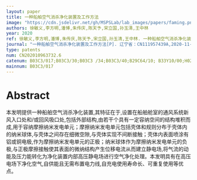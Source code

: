 ```yaml
---
layout: paper
title: 一种船舶空气消杀净化装置及工作方法
image: "https://cdn.jsdelivr.net/gh/MSPSLab/lab_images/papers/faming.png"
authors: 徐敏义,李方明,潘博,朱传庆,陈天予,宋立国,孙玉清,王中林
year: 2020
ref: 徐敏义,李方明,潘博,朱传庆,陈天予,宋立国,孙玉清,王中林. 一种船舶空气消杀净化装置及工作方法[P]. 辽宁省：CN111957439A,2020-11-20
journal: "一种船舶空气消杀净化装置及工作方法[P]. 辽宁省：CN111957439A,2020-11-20"
type: patents
num: CN202010963732.6
catenum: B03C3/017;B03C3/30;B03C3 /34;B03C3/40;B29C64/10; B33Y10/00;H02N1/04;A61L2/03
mainnum: B03C3/017
---
```


# Abstract

本发明提供一种船舶空气消杀净化装置,其特征在于,设置在船舶舱室的通风系统新风入口处和/或回风吸口处,包括外部结构,由若干个具有一定容纳空间的结构堆积而成,用于容纳摩擦纳米发电单元；摩擦纳米发电单元包括壳体和规则分布于壳体内的纳米球体,与壳体之间存在细微空隙,与壳体实现不间断接触；壳体内表面喷涂有铝或铜电极,作为摩擦纳米发电单元的正极；纳米球体作为摩擦纳米发电单元的负极,与正极摩擦接触使其表面的微纳结构产生位移电流从而建立静电场,将气流的动能及压力能转化为净化装置内部高压静电场进行空气净化处理。本发明具有在高压电场下净化空气,自供能且无需布置电力线,自充电使用寿命长、可重复使用等优点。